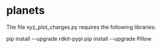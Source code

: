 # planets

The file xyz_plot_charges.py requires the following libraries:

pip install --upgrade rdkit-pypi
pip install --upgrade Pillow
